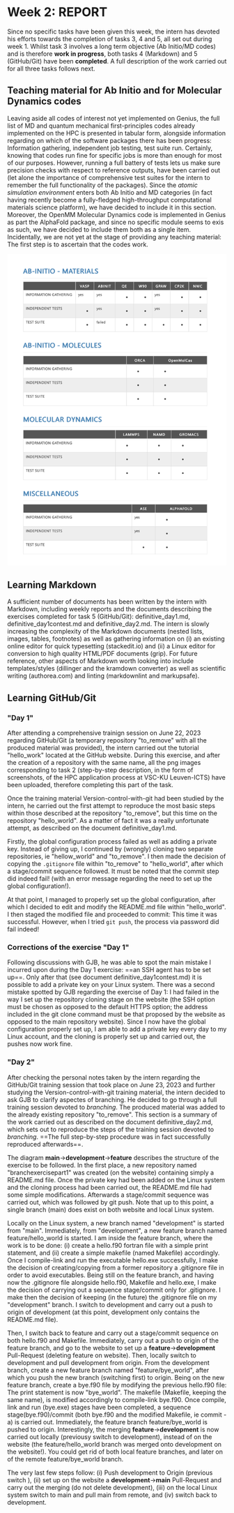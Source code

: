 
# Week 2: REPORT

Since no specific tasks have been given this week, the intern has devoted his efforts towards the completion of tasks 3, 4 and 5, all set out during week 1. Whilst task 3 involves a long term objective (Ab Initio/MD codes) and is therefore **work in progress**, both tasks 4 (Markdown) and 5 (GitHub/Git) have been **completed**. A full description of the work carried out for all three tasks follows next. 

## Teaching material for Ab Initio and for Molecular Dynamics codes

Leaving aside all codes of interest not yet implemented on Genius, the full list of MD and quantum mechanical first-principles codes already implemented on the HPC is presented in tabular form, alongside information regarding on which of the software packages there has been progress: Information gathering, independent job testing, test suite run. Certainly, knowing that codes run fine for specific jobs is more than enough for most of our purposes. However, running a full battery of tests lets us make sure precision checks with respect to reference outputs, have been carried out (let alone the importance of comprehensive test suites for the intern to remember the full functionality of the packages). Since the *atomic simulation environment* enters both Ab Initio and MD categories (in fact having recently become a fully-fledged high-throughput computational materials science platform), we have decided to include it in this section. Moreover, the OpenMM Molecular Dynamics code is implemented in Genius as part the AlphaFold package, and since no specific module seems to exis as such, we have decided to include them both as a single item. Incidentally, we are not yet at the stage of providing any teaching material: The first step is to ascertain that the codes work.

![](tablesgenius.png)

## Learning Markdown

A sufficient number of documents has been written by the intern with Markdown, including weekly reports and the documents describing the exercises completed for task 5 (GitHub/Git): definitive_day1.md,  definitive_day1contest.md and definitive_day2.md. The intern is slowly increasing the complexity of the Markdown documents (nested lists, images, tables, footnotes) as well as gathering information on (i) an existing online editor for quick typesetting (stackedit.io) and (ii) a Linux editor for conversion to high quality HTML/PDF documents (grip). For future reference, other aspects of Markdown worth looking into include templates/styles (dillinger and the kramdown converter) as well as scientific writing (authorea.com) and linting (markdownlint and markupsafe).

## Learning GitHub/Git

### "Day 1"

After attending a comprehensive trainign session on June 22, 2023 regarding GitHub/Git (a temporary repository "to_remove" with all the produced material was provided), the intern carried out the tutorial "hello_work" located at the GitHub website. During this exercise, and after the creation of a repository with the same name, all the png images corresponding to task 2 (step-by-step description, in the form of screenshots, of the HPC application process at VSC-KU Leuven-ICTS) have been uploaded, therefore completing this part of the task. 

Once the training material Version-control-with-git had been studied by the intern, he carried out the first attempt to reproduce the most basic steps within those described at the repository "to_remove", but this time on the repository "hello_world". As a matter of fact it was a really unfortunate attempt, as described on the document definitive_day1.md. 

Firstly, the global configuration process failed as well as adding a private key. Instead of giving up, I continued by (wrongly) cloning two separate repositories, ie "hellow_world" and "to_remove". I then made the decision of copying the ```.gitignore``` file within "to_remove"  to "hello_world", after which a stage/commit sequence followed. It must be noted that the commit step did indeed fail! (with an error message regarding the need to set up the global configuration!). 

At that point, I managed to properly set up the global configuration, after which I decided to edit and modify the README.md file within "hello_world". I then staged the modified file and proceeded to commit: This time it was successful. However, when I tried ```git push```, the process via password did fail indeed!

### Corrections of the exercise "Day 1"

Following discussions with GJB, he was able to spot the main mistake I incurred upon during the Day 1 exercise: ==an SSH agent has to be set up==. Only after that (see document definitive_day1contest.md) it is possible to add a private key on your Linux system. There was a second mistake spotted by GJB regarding the exercise of Day 1: I had failed in the way I set up the repository cloning stage on the website (the SSH option must be chosen as opposed to the default HTTPS option; the address included in the git clone command must be that proposed by the website as opposed to the main repository website). Since I now have the global configuration properly set up, I am able to add a private key every day to my Linux account, and the cloning is properly set up and carried out, the pushes now work fine.

### "Day 2"

After checking the personal notes taken by the intern regarding the GitHub/Git training session that took place on June 23, 2023 and further studying the Version-control-with-git training material, the intern decided to ask GJB to clarify aspectes of branching. He decided to go through a full training session devoted to *branching*. The produced material was added to the already existing repository "to_remove". This section is a summary of the work carried out as described on the document definitive_day2.md, which sets out to reproduce the steps of the training session devoted to *branching*. ==The full step-by-step procedure was in fact successfully reproduced afterwards==.

The diagram **main**$\rightarrow$**development**$\rightarrow$**feature** describes the structure of the exercise to be followed. In the first place, a new repository named "branchexercisepart1" was created (on the website) containing simply a README.md file. Once the private key had been added on the Linux system and the cloning process had been carried out, the README.md file had some simple modifications. Afterwards a stage/commit sequence was carried out, which was followed by git push. Note that up to this point, a single branch (main) does exist on both website and local Linux system.  

Locally on the Linux system, a new branch named "development" is started from "main". Immediately, from "development", a new feature branch named feature/hello_world is started.
I am inside the feature branch, where the work is to be done: (i) create a hello.f90 fortran file with a simple print statement, and (ii) create a simple makefile (named Makefile) accordingly.
Once I compile-link and run the executable hello.exe successfully, I make the decision of creating/copying from a former repository a .gitignore file in order to avoid executables. Being still on the feature branch, and having now the .gitignore file alongside hello.f90, Makefile and hello.exe, I make the decision of carrying out a sequence stage/commit only for .gitignore.
I make then the decision of keeping (in the future) the .gitignore file on my "development" branch. I switch to development and carry out a push to origin of development (at this point, development only contains the README.md file).

Then, I switch back to feature and carry out a stage/commit sequence on both hello.f90 and Makefile. Immediately, carry out a push to origin of the feature branch, and go to the website to set up a **feature**$\rightarrow$**development** Pull-Request (deleting feature on website). Then, locally switch to development and pull development from origin. From the development branch, create a new feature branch named "feature/bye_world", after which you push the new branch (switching first) to origin. Being on the new feature branch, create a bye.f90 file by modifying the previous hello.f90 file: The print statement is now "bye_world". The makefile (Makefile, keeping the same name), is modified accordingly to compile-link bye.f90. Once compile, link and run (bye.exe) stages have been completed, a sequence stage(bye.f90)/commit (both bye.f90 and the modified Makefile, ie commit -a) is carried out. Immediately, the feature branch feature/bye_world is pushed to origin. Interestingly, the merging **feature**$\rightarrow$**development** is now carried out locally (previousy switch to development), instead of on the website (the feature/hello_world branch was merged onto development on the website!). You could get rid of both local feature branches, and later on of the remote feature/bye_world branch.

The very last few steps follow: (i) Push development to Origin (previous switch ), (ii) set up on the website a **development**$\rightarrow$**main** Pull-Request and carry out the merging (do not delete development), (iii) on the local Linux system switch to main and pull main from remote, and (iv) switch back to development.